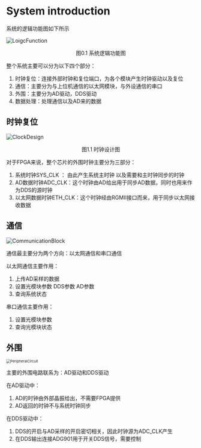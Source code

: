 # System introduction

系统的逻辑功能图如下所示

![LoigcFunction](E:\SourceTree\FiberAcquisitionCard\Image\LoigcFunction.PNG)

<center>图0.1 系统逻辑功能图</center>

整个系统主要可以分为以下四个部分：

1. 时钟复位：连接外部时钟和复位端口，为各个模块产生时钟驱动以及复位
2. 通信：主要分为与上位机通信的以太网模块，与外设通信的串口
3. 外围：主要分为AD驱动，DDS驱动
4. 数据处理：处理通信以及AD来的数据

## 时钟复位

![ClockDesign](E:\SourceTree\FiberAcquisitionCard\Image\ClockDesign.PNG)

<center>图1.1 时钟设计图</center>

对于FPGA来说，整个芯片的外围时钟主要分为三部分：

1. 系统时钟SYS_CLK ： 由此产生系统主时钟 以及需要和主时钟同步的时钟
2. AD数据时钟ADC_CLK：这个时钟由AD给出用于同步AD数据，同时也用来作为DDS的源时钟
3. 以太网数据时钟ETH_CLK：这个时钟经由RGMII接口而来，用于同步以太网接收数据

## 通信

![CommunicationBlock](E:\SourceTree\FiberAcquisitionCard\Image\CommunicationBlock.PNG)

通信最主要分为两个方向：以太网通信和串口通信

以太网通信主要作用：

1. 上传AD采样的数据
2. 设置光模块参数 DDS参数 AD参数
3. 查询系统状态

串口通信主要作用：

1. 设置光模块参数
2. 查询光模块状态

## 外围

<img src="E:\SourceTree\FiberAcquisitionCard\Image\PeripheralCircuit.PNG" alt="PeripheralCircuit" style="zoom:67%;" />

主要的外围电路联系为：AD驱动和DDS驱动

在AD驱动中：

1. AD的时钟由外部晶振给出，不需要FPGA提供
2. AD返回的时钟不与系统时钟同步

在DDS驱动中：

1. DDS的开启与AD采样的开启密切相关，因此时钟源为ADC_CLK产生
2. 在DDS输出连接ADG901用于开关DDS信号，需要控制